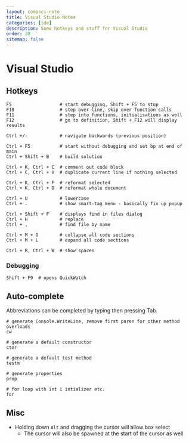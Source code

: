 ```yaml
---
layout: compsci-note
title: Visual Studio Notes
categories: [ide]
description: Some hotkeys and stuff for Visual Studio
order: 20
sitemap: false
---
```


# Visual Studio

## Hotkeys

```text
F5                  # start debugging, Shift + F5 to stop
F10                 # step over line, skip over function calls
F11                 # step into functions, initialisations as well
F12                 # go to definition, Shift + F12 will display results

Ctrl +/-            # navigate backwards (previous position)

Ctrl + F5           # start without debugging and set bp at end of main
Ctrl + Shift + B    # build solution

Ctrl + K, Ctrl + C  # comment out code block
Ctrl + C, Ctrl + V  # duplicate current line if nothing selected

Ctrl + K, Ctrl + F  # reformat selected
Ctrl + K, Ctrl + D  # reformat whole document

Ctrl + U            # lowercase
Ctrl + .            # show smart-tag menu - basically fix up popup

Ctrl + Shift + F    # displays find in files dialog
Ctrl + H            # replace
Ctrl + ,            # find file by name

Ctrl + M + O        # collapse all code sections
Ctrl + M + L        # expand all code sections

Ctrl + R, Ctrl + W  # show spaces
```

### Debugging

```text
Shift + F9  # opens QuickWatch
```

## Auto-complete

Abbreviations can be completed by typing then pressing Tab.

```text
# generate Console.WriteLine, remove first paren for other method overloads
cw

# generate a default constructor
ctor

# generate a default test method
testm

# generate properties
prop

# for loop with int i intializer etc.
for
```

## Misc

* Holding down `Alt` and dragging the cursor will allow box select
  * The cursor will also be spawned at the start of the cursor as well
